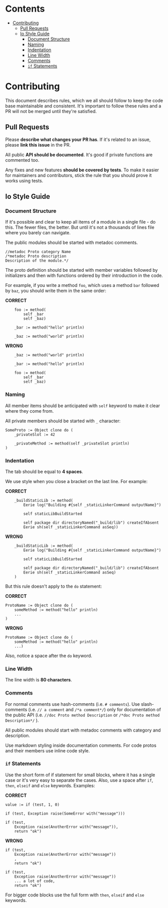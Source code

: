 # Contents

- [Contributing](#contributing)
    - [Pull Requests](#pull-requests)
    - [Io Style Guide](#io-style-guide)
        - [Document Structure](#document-structure)
        - [Naming](#naming)
        - [Indentation](#indentation)
        - [Line Width](#line-width)
        - [Comments](#comments)
        - [`if` Statements](#if-statements)

# Contributing

This document describes rules, which we all should follow to keep the code base
maintainable and consistent. It's important to follow these rules and a PR will
not be merged until they're satisfied.




## Pull Requests

Please **describe what changes your PR has**. If it's related to an issue,
please **link this issue** in the PR.

All public **API should be documented**. It's good if private functions are
commented too.

Any fixes and new features **should be covered by tests**. To make it easier for
maintainers and contributors, stick the rule that you should prove it works
using tests.




## Io Style Guide


### Document Structure

If it's possible and clear to keep all items of a module in a single file - do
this. The fewer files, the better. But until it's not a thousands of lines file
where you barely can navigate.

The public modules should be started with metadoc comments.

```Io
//metadoc Proto category Name
/*metadoc Proto description
Description of the module.*/
```

The proto definition should be started with member variables followed by
initializers and then with functions ordered by their introduction in the code.

For example, if you write a method `foo`, which uses a method `bar` followed by
`baz`, you should write them in the same order:

**CORRECT**
```Io
    foo := method(
        self _bar
        self _baz)

    _bar := method("hello" println)

    _baz := method("world" println)
```

**WRONG**
```Io
    _baz := method("world" println)

    _bar := method("hello" println)

    foo := method(
        self _bar
        self _baz)
```


### Naming

All member items should be anticipated with `self` keyword to make it clear
where they come from.

All private members should be started with `_` character:

```Io
SomeProto := Object clone do (
    _privateSlot := 42

    _privateMethod := method(self _privateSlot println)
)
```


### Indentation

The tab should be equal to **4 spaces**.

We use style when you close a bracket on the last line. For example:

**CORRECT**
```Io
    _buildStaticLib := method(
        Eerie log("Building #{self _staticLinkerCommand outputName}")

        self staticLibBuildStarted

        self package dir directoryNamed("_build/lib") createIfAbsent
        Eerie sh(self _staticLinkerCommand asSeq))
```

**WRONG**
```Io
    _buildStaticLib := method(
        Eerie log("Building #{self _staticLinkerCommand outputName}")

        self staticLibBuildStarted

        self package dir directoryNamed("_build/lib") createIfAbsent
        Eerie sh(self _staticLinkerCommand asSeq)
    )
```

But this rule doesn't apply to the `do` statement:

**CORRECT**
```Io
ProtoName := Object clone do (
    someMethod := method("hello" println)
    ...
)
```

**WRONG**
```Io
ProtoName := Object clone do (
    someMethod := method("hello" println)
    ...)
```

Also, notice a space after the `do` keyword.


### Line Width

The line width is **80 characters**.


### Comments

For normal comments use hash-comments (i.e. `# comments`). Use slash-comments
(i.e. `// a comment` and `/*a comment*/`) only for documentation of the public
API (i.e. `//doc Proto method Description` or `/*doc Proto method Description*/`
).

All public modules should start with metadoc comments with category and
description.

Use markdown styling inside documentation comments. For code protos and their
members use inline code style.


### `if` Statements

Use the short form of if statement for small blocks, where it has a single case
or it's very easy to separate the cases. Also, use a space after `if`, `then`,
`elseif` and `else` keywords. Examples:

**CORRECT**
```Io
value := if (test, 1, 0)

if (test, Exception raise(SomeError with("message")))

if (test, 
    Exception raise(AnotherError with("message")),
    return "ok")
```

**WRONG**
```Io
if (test, 
    Exception raise(AnotherError with("message"))
    ,
    return "ok")

if (test, 
    Exception raise(AnotherError with("message"))
    ... a lot of code,
    return "ok")
```

For bigger code blocks use the full form with `then`, `elseif` and `else`
keywords.
